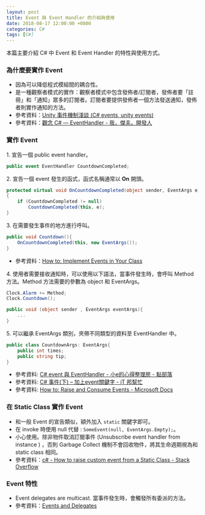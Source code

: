 ```yaml
---
layout: post
title: Event 與 Event Handler 的介紹與使用
date: 2018-08-17 12:00:00 +0800
categories: C#
tags: [C#]
---
```


本篇主要介紹 C# 中 Event 和 Event Handler 的特性與使用方式。

### 為什麼要實作 Event

- 因為可以降低程式模組間的耦合性。
- 是一種觀察者模式的實作：觀察者模式中包含發佈者/訂閱者，發佈者要「註冊」和「通知」眾多的訂閱者。訂閱者要提供發佈者一個方法發送通知，發佈者則實作通知的方法。
- 參考資料：[Unity 事件機制淺談 (C# events, unity events)](https://dev.twsiyuan.com/2017/03/c-sharp-event-in-unity.html)
- 參考資料：[觀念 C# — EventHandler - 我，傑夫。開發人](https://jeffprogrammer.wordpress.com/2015/07/29/觀念-c-eventhandler/)

### 實作 Event

1\. 宣告一個 public event handler。

``` csharp
public event EventHandler CountdownCompleted;  
```

2\. 宣告一個 event 發生的函式，函式名稱通常以 **On** 開頭。

``` csharp
protected virtual void OnCountdownCompleted(object sender, EventArgs e)
{
    if (CountdownCompleted != null)
        CountdownCompleted(this, e);
}
```

3\. 在需要發生事件的地方進行呼叫。

``` csharp
public void Countdown(){
    OnCountdownCompleted(this, new EventArgs());
}
```

- 參考資料：[How to: Implement Events in Your Class](https://msdn.microsoft.com/en-us/library/5z57dxz2(v=vs.85).aspx)

4\. 使用者需要接收通知時，可以使用以下語法，當事件發生時，會呼叫 Method 方法。Method 方法需要的參數為 object 和 EventArgs。

``` csharp
Clock.Alarm += Method;
Clock.Countdown();

public void (object sender , EventArgs eventArgs){
    ...
}
```

5\. 可以繼承 EventArgs 類別，夾帶不同類型的資料至 EventHandler 中。

``` csharp
public class CountdownArgs: EventArgs{
    public int times;
    public string tip;
}
```

- 參考資料: [C# event 與 EventHandler - 小e的心得整理房 - 點部落](https://dotblogs.com.tw/enet/2017/01/23/013944)
- 參考資料: [C# 事件(下) – 加上event關鍵字 - iT 邦幫忙](https://ithelp.ithome.com.tw/articles/10228906)
- 參考資料: [How to: Raise and Consume Events - Microsoft Docs](https://docs.microsoft.com/en-us/previous-versions/dotnet/netframework-3.0/9aackb16(v=vs.85))

### 在 Static Class 實作 Event

- 和一般 Event 的宣告類似，額外加入 `static` 關鍵字即可。
- 在 invoke 時使用 null 代替 : `SomeEvent(null, EventArgs.Empty);`。
- 小心使用。除非物件取消訂閱事件 (Unsubscribe event handler from instance ) ，否則 Garbage Collect 機制不會回收物件，將其生命週期視為和 static class 相同。
- 參考資料：[c# - How to raise custom event from a Static Class - Stack Overflow](https://stackoverflow.com/questions/289002/how-to-raise-custom-event-from-a-static-class)

### Event 特性

- Event delegates are multicast. 當事件發生時，會觸發所有委派的方法。
- 參考資料：[Events and Delegates](https://msdn.microsoft.com/en-us/library/17sde2xt(v=vs.85).aspx)